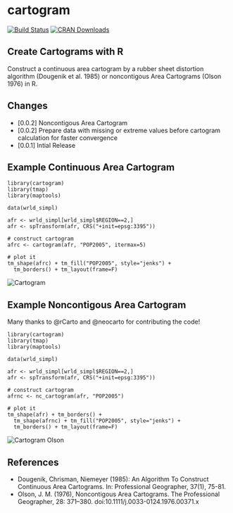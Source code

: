 # cartogram
[![Build Status](https://travis-ci.org/sjewo/cartogram.svg?branch=master)](https://travis-ci.org/sjewo/cartogram)
[![CRAN Downloads](http://cranlogs.r-pkg.org/badges/cartogram)](https://cran.r-project.org/package=cartogram)

## Create Cartograms with R

Construct a continuous area cartogram by a rubber sheet distortion algorithm (Dougenik et al. 1985) or noncontigous Area Cartograms (Olson 1976) in R.

## Changes
* [0.0.2] Noncontigous Area Cartogram
* [0.0.2] Prepare data with missing or extreme values before cartogram calculation for faster convergence
* [0.0.1] Intial Release

## Example Continuous Area Cartogram 
```
library(cartogram)
library(tmap)
library(maptools)

data(wrld_simpl)

afr <- wrld_simpl[wrld_simpl$REGION==2,]
afr <- spTransform(afr, CRS("+init=epsg:3395"))

# construct cartogram
afrc <- cartogram(afr, "POP2005", itermax=5)

# plot it
tm_shape(afrc) + tm_fill("POP2005", style="jenks") + 
  tm_borders() + tm_layout(frame=F)
```

![Cartogram](http://www.methoden.ruhr-uni-bochum.de/files/cartogram.jpg)

## Example Noncontigous Area Cartogram
Many thanks to @rCarto and @neocarto for contributing the code!

```
library(cartogram)
library(tmap)
library(maptools)

data(wrld_simpl)

afr <- wrld_simpl[wrld_simpl$REGION==2,]
afr <- spTransform(afr, CRS("+init=epsg:3395"))

# construct cartogram
afrnc <- nc_cartogram(afr, "POP2005")

# plot it
tm_shape(afr) + tm_borders() + 
  tm_shape(afrnc) + tm_fill("POP2005", style="jenks") + 
  tm_borders() + tm_layout(frame=F)
```
![Cartogram Olson](http://www.methoden.ruhr-uni-bochum.de/files/cartogram_nc.png)


## References
* Dougenik, Chrisman, Niemeyer (1985): An Algorithm To Construct Continuous Area Cartograms. In: Professional Geographer, 37(1), 75-81.
* Olson, J. M. (1976), Noncontigous Area Cartograms. The Professional Geographer, 28: 371–380. doi:10.1111/j.0033-0124.1976.00371.x


